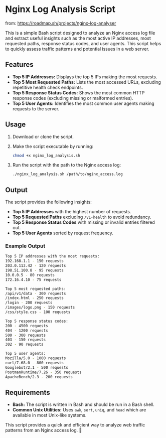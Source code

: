 # Nginx Log Analysis Script

from: https://roadmap.sh/projects/nginx-log-analyser

This is a simple Bash script designed to analyze an Nginx access log file and extract useful insights such as the most active IP addresses, most requested paths, response status codes, and user agents. This script helps to quickly assess traffic patterns and potential issues in a web server.

## Features

- **Top 5 IP Addresses:** Displays the top 5 IPs making the most requests.
- **Top 5 Most Requested Paths:** Lists the most accessed URLs, excluding repetitive health check endpoints.
- **Top 5 Response Status Codes:** Shows the most common HTTP response codes (excluding missing or malformed entries).
- **Top 5 User Agents:** Identifies the most common user agents making requests to the server.

## Usage

1. Download or clone the script.
2. Make the script executable by running:
   
   ```bash
   chmod +x nginx_log_analysis.sh
   ```

3. Run the script with the path to the Nginx access log:
   
   ```bash
   ./nginx_log_analysis.sh /path/to/nginx_access.log
   ```

## Output

The script provides the following insights:

- **Top 5 IP Addresses** with the highest number of requests.
- **Top 5 Requested Paths** excluding `/v1-health` to avoid redundancy.
- **Top 5 Response Status Codes** with missing or invalid entries filtered out.
- **Top 5 User Agents** sorted by request frequency.

### Example Output

```bash
Top 5 IP addresses with the most requests:
192.168.1.1 - 150 requests
203.0.113.42 - 120 requests
198.51.100.8 - 95 requests
10.0.0.5 - 80 requests
172.16.4.10 - 75 requests

Top 5 most requested paths:
/api/v1/data - 300 requests
/index.html - 250 requests
/login - 200 requests
/images/logo.png - 150 requests
/css/style.css - 100 requests

Top 5 response status codes:
200 - 4500 requests
404 - 1200 requests
500 - 300 requests
403 - 150 requests
302 - 90 requests

Top 5 user agents:
Mozilla/5.0 - 1000 requests
curl/7.68.0 - 800 requests
Googlebot/2.1 - 500 requests
PostmanRuntime/7.26 - 350 requests
ApacheBench/2.3 - 200 requests
```

## Requirements

- **Bash:** The script is written in Bash and should be run in a Bash shell.
- **Common Unix Utilities:** Uses `awk`, `sort`, `uniq`, and `head` which are available in most Unix-like systems.

This script provides a quick and efficient way to analyze web traffic patterns from an Nginx access log. 🚀


